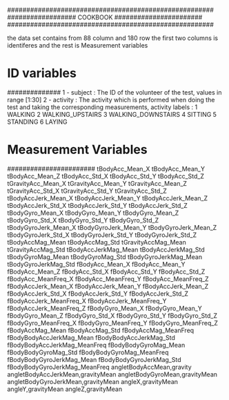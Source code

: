 ######################################################
##################  COOKBOOK   #######################
######################################################

the data set contains from 88 column and 180 row
the first two columns is identiferes and the rest is Measurement variables

# ID variables
##############
1 - subject : The ID of the volunteer of the test, values in range [1:30]
2 - activity : The activity which is performed when doing the test and taking the corresponding measurements,
activity labels : 
					1 WALKING
					2 WALKING_UPSTAIRS
					3 WALKING_DOWNSTAIRS
					4 SITTING
					5 STANDING
					6 LAYING


# Measurement Variables
#######################
tBodyAcc_Mean_X
tBodyAcc_Mean_Y
tBodyAcc_Mean_Z
tBodyAcc_Std_X
tBodyAcc_Std_Y
tBodyAcc_Std_Z
tGravityAcc_Mean_X
tGravityAcc_Mean_Y
tGravityAcc_Mean_Z
tGravityAcc_Std_X
tGravityAcc_Std_Y
tGravityAcc_Std_Z
tBodyAccJerk_Mean_X
tBodyAccJerk_Mean_Y
tBodyAccJerk_Mean_Z
tBodyAccJerk_Std_X
tBodyAccJerk_Std_Y
tBodyAccJerk_Std_Z
tBodyGyro_Mean_X
tBodyGyro_Mean_Y
tBodyGyro_Mean_Z
tBodyGyro_Std_X
tBodyGyro_Std_Y
tBodyGyro_Std_Z
tBodyGyroJerk_Mean_X
tBodyGyroJerk_Mean_Y
tBodyGyroJerk_Mean_Z
tBodyGyroJerk_Std_X
tBodyGyroJerk_Std_Y
tBodyGyroJerk_Std_Z
tBodyAccMag_Mean
tBodyAccMag_Std
tGravityAccMag_Mean
tGravityAccMag_Std
tBodyAccJerkMag_Mean
tBodyAccJerkMag_Std
tBodyGyroMag_Mean
tBodyGyroMag_Std
tBodyGyroJerkMag_Mean
tBodyGyroJerkMag_Std
fBodyAcc_Mean_X
fBodyAcc_Mean_Y
fBodyAcc_Mean_Z
fBodyAcc_Std_X
fBodyAcc_Std_Y
fBodyAcc_Std_Z
fBodyAcc_MeanFreq_X
fBodyAcc_MeanFreq_Y
fBodyAcc_MeanFreq_Z
fBodyAccJerk_Mean_X
fBodyAccJerk_Mean_Y
fBodyAccJerk_Mean_Z
fBodyAccJerk_Std_X
fBodyAccJerk_Std_Y
fBodyAccJerk_Std_Z
fBodyAccJerk_MeanFreq_X
fBodyAccJerk_MeanFreq_Y
fBodyAccJerk_MeanFreq_Z
fBodyGyro_Mean_X
fBodyGyro_Mean_Y
fBodyGyro_Mean_Z
fBodyGyro_Std_X
fBodyGyro_Std_Y
fBodyGyro_Std_Z
fBodyGyro_MeanFreq_X
fBodyGyro_MeanFreq_Y
fBodyGyro_MeanFreq_Z
fBodyAccMag_Mean
fBodyAccMag_Std
fBodyAccMag_MeanFreq
fBodyBodyAccJerkMag_Mean
fBodyBodyAccJerkMag_Std
fBodyBodyAccJerkMag_MeanFreq
fBodyBodyGyroMag_Mean
fBodyBodyGyroMag_Std
fBodyBodyGyroMag_MeanFreq
fBodyBodyGyroJerkMag_Mean
fBodyBodyGyroJerkMag_Std
fBodyBodyGyroJerkMag_MeanFreq
angletBodyAccMean,gravity
angletBodyAccJerkMean,gravityMean
angletBodyGyroMean,gravityMean
angletBodyGyroJerkMean,gravityMean
angleX,gravityMean
angleY,gravityMean
angleZ,gravityMean
